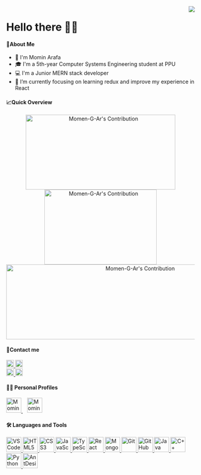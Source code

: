 <img align="right" src='https://komarev.com/ghpvc/?label=Visits&username=Momen-G-Ar&color=brightgreen&style=plastic' />

<h1>
    Hello there 👨‍💻
</h1>

<h4>📄About Me </h4>

-   👋 I'm Momin Arafa
-   🎓 I'm a 5th-year Computer Systems Engineering student at PPU
-   💻 I'm a Junior MERN stack developer
-   🌱 I’m currently focusing on learning redux and improve my experience in React
<h4>📈Quick Overview</h4>
<p align="center">
    <img 
        src = "https://github-readme-stats.vercel.app/api?username=Momen-G-Ar&count_private=true&hide_border=true&show_icons=true" 
        alt = "Momen-G-Ar's Contribution" 
        width = 400 
        height = 200
    >
    <img 
        src = "https://github-readme-stats.vercel.app/api/top-langs/?username=Momen-G-Ar&layout=compact&hide_border=true" 
        alt = "Momen-G-Ar's Contribution" 
        width = 300 
        height = 200
    >
    <img 
        src = "https://github-readme-streak-stats.herokuapp.com/?user=Momen-G-Ar&hide_border=true" alt = "Momen-G-Ar's Contribution" 
        width = 700
        height = 200
    >
</p>

<h4>📱Contact me </h4>
<p align="left">
    <a 
        title="LinkedIn"
        target="_blank" 
        href="https://www.linkedin.com/in/momen-arafeh-07613123b" 
    >
        <img 
            height=20 
            alt="Momin Arafa on LinkedIn" 
            src="https://img.shields.io/badge/LinkedIn-Connect-blue?logo=linkedin&logoColor=white&style=plastic"
        />
    </a>
    <a 
        title="Telegram"
        target="_blank" 
        href="https://t.me/MominArafa" 
    >
        <img 
            height= 20 
            alt="Momin Arafa on Telegram" 
            src="https://img.shields.io/badge/Telegram-Join-blue?logo=telegram&style=plastic"
        />
    </a>   
    <br/>
    <a 
        title="Instagram"
        target="_blank" 
        href="https://www.instagram.com/momenarafeh/" 
    >
        <img 
            height= 20 
            alt="Momin Arafa on Instagram" 
            src="https://img.shields.io/badge/Instagram-Follow Me-red?logo=instagram&style=plastic"
        />
    </a>
    <a 
        title="Facebook"
        target="_blank" 
        href="https://www.facebook.com/momenarafeh22" 
    >
        <img 
            height= 20 
            alt="Momin Arafa on Facebook" 
            src="https://img.shields.io/badge/Facebook-Follow Me-blue?logo=facebook&style=plastic"
        />
    </a>   
</p>

<h4>👨‍💻 Personal Profiles </h4>
<p align="left">
    <a 
        title="Codeforces"
        target="_blank" 
        href="https://codeforces.com/profile/Momen-G-Ar" 
    >
            <img 
                width=40 
                height=40 
                alt="Momin Arafa on Codeforces" 
                src="https://user-images.githubusercontent.com/62269745/151356512-d7278471-0d3a-4227-bf85-736e3a692695.svg"
            />
    </a>
    &nbsp;&nbsp;
    <a 
        title="LeetCode"
        target="_blank" 
        href="https://leetcode.com/Momen-G-Ar/" 
    >
            <img 
                width=40 
                height=40 
                alt="Momin Arafa on LeetCode"  
                src="https://user-images.githubusercontent.com/62269745/151356620-abdd9024-89f8-4c4f-8ae0-67ebeb97c00b.svg"
            />
    </a>
</p>

<h4>🛠️ Languages and Tools </h4>
<p align="left">
    <a 
        title="VS Code"
        target="_blank" 
        href="https://code.visualstudio.com/"
    >
        <img 
            width=40 
            height=40 
            alt="VSCode" 
            src="https://user-images.githubusercontent.com/62269745/151358432-5e114212-1d71-4339-9066-7712f56326f0.svg"
        />
    </a>
    <a 
        title="HTML"
        target="_blank" 
        href="https://www.w3schools.com/html/"
    >
        <img 
            width=40 
            height=40 
            alt="HTML5" 
            src="https://user-images.githubusercontent.com/62269745/151359079-35edc521-9e79-4539-b542-8a7bb6234495.svg" 
        />
    </a>
    <a 
        title="CSS"
        target="_blank" 
        href="https://www.w3schools.com/css/"
    >
        <img 
            width=40 
            height=40 
            alt="CSS3" 
            src="https://user-images.githubusercontent.com/62269745/151359335-1e65cadc-df9f-4cf2-951b-b667fa293457.svg" 
        />
    </a>
    <a 
        title="JavaScript"
        target="_blank"
        href="https://developer.mozilla.org/en-US/docs/Web/JavaScript/"
     >
        <img 
            width=40 
            height=40
            alt="JavaScript"
            src="https://user-images.githubusercontent.com/62269745/151359936-62b0bb5a-20e8-44c8-8fd6-38662eba3a88.svg" 
         />
    </a>
    <a 
        title="TypeScript"
        target="_blank"
        href="https://www.typescriptlang.org/"
     >
        <img 
            width=40 
            height=40
            alt="TypeScript"
            src="https://upload.wikimedia.org/wikipedia/commons/4/4c/Typescript_logo_2020.svg" 
         />
    </a>
    <a 
        title="React"    
        target="_blank"
        href="https://reactjs.org"
     >
        <img 
            width=40 
            height=40
            alt="React"
            src="https://user-images.githubusercontent.com/62269745/151359683-6602ec17-a473-43a5-b7e7-866d8194c959.svg" 
        />
    </a>
    <a 
        title="MongoDB"
        target="_blank"
        href="https://www.mongodb.com/"
    >
        <img 
            width=40 
            height=40
            alt="MongoDB"
            src="https://user-images.githubusercontent.com/62269745/151359679-d1936e4f-c8ca-4e3a-b091-4baefbb99c3c.svg" 
         />
    </a>
    <a 
        title="Git"
        target="_blank"
        href="https://git-scm.com/">
        <img 
            width=40
            height=40 
            alt="Git" 
            src="https://user-images.githubusercontent.com/62269745/151359672-7056efb0-bea1-492f-9001-479006f3ecd6.svg" 
         />
    </a>
    <a 
        title="GitHub"
        target="_blank" 
        href="https://github.com/Huthaifa-Dev"
    >
        <img
            width=40 
            height=40 
            alt="GitHub" 
            src="https://user-images.githubusercontent.com/62269745/151359671-d93c3ac9-eeb2-465a-8277-7e70332b6e09.svg" 
            />
    </a>
    <a 
        title="Java"
        target="_blank" 
        href="https://docs.oracle.com/javase/tutorial/"
    >
        <img 
            width=40 
            height=40 
            alt="Java"
            src="https://user-images.githubusercontent.com/62269745/151369233-da1340f8-7aa1-43ab-b576-24198025a508.svg" 
        />
    </a>
    <a 
        title="C++"
        target="_blank" 
        href="https://www.w3schools.com/cpp/"
    >
        <img 
            width=40 
            height=40 
            alt="C++"
            src="https://user-images.githubusercontent.com/62269745/151369228-abccc643-638a-4462-9df8-aa20217e83f1.svg" 
        />
    </a>
    <a 
        title="Python"
        target="_blank" 
        href="https://www.python.org/doc/"
    >
        <img 
            width=40 
            height=40 
            alt="Python"
            src="https://user-images.githubusercontent.com/62269745/158762680-7656d503-82ff-44ec-b0d1-f857ed0b9b13.svg" 
        />
    </a>
    <a 
        title="AntDesign"
        target="_blank" 
        href="https://ant.design"
    >
        <img 
            width=40 
            height=40 
            alt="AntDesign"
            src="https://gw.alipayobjects.com/zos/rmsportal/KDpgvguMpGfqaHPjicRK.svg" 
        />
    </a>
</p>
